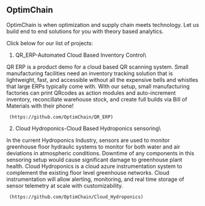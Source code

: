 ## OptimChain

OptimChain is when optimization and supply chain meets technology. Let us build end to end solutions for you with theory based analytics. 

Click below for our list of projects:

1. QR_ERP-Automated Cloud Based Inventory Control\

QR ERP is a product demo for a cloud based QR scanning system. Small manufacturing facilities need an inventory tracking solution that is lightweight, fast, and accessible without all the expensive bells and whistles that large ERPs typically come with. With our setup, small manufacturing factories can print QRcodes as action modules and auto-increment inventory, reconcillate warehouse stock, and create full builds via Bill of Materials with their phone!

     (https://github.com/OptimChain/QR_ERP)
        
2. Cloud Hydroponics-Cloud Based Hydroponics sensoring\

In the current Hydroponics Industry, sensors are used to monitor greenhouse floor hydraulic systems to monitor for both water and air deviations in atmospheric conditions. Downtime of any components in this sensoring setup would cause significant damage to greenhouse plant health. Cloud Hydroponics is a cloud azure instrumentation system to complement the existing floor level greenhouse networks. Cloud instrumentation will allow alerting, monitoring, and real time storage of sensor telemetry at scale with customizability.

     (https://github.com/OptimChain/Cloud_Hydroponics)

